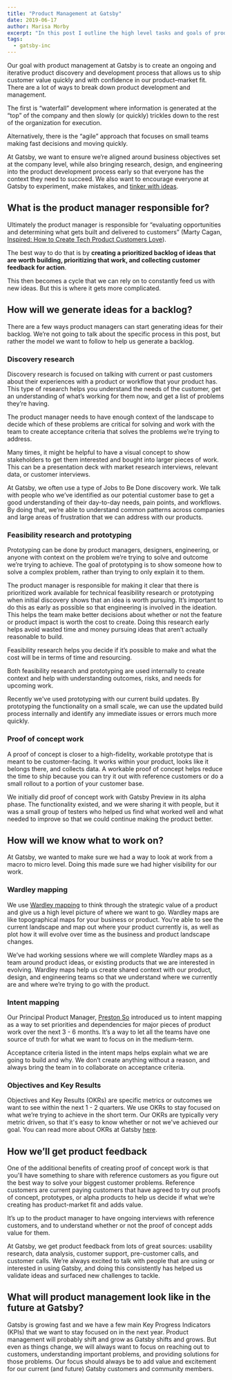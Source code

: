 ```yaml
---
title: "Product Management at Gatsby"
date: 2019-06-17
author: Marisa Morby
excerpt: "In this post I outline the high level tasks and goals of product managers at Gatsby"
tags:
  - gatsby-inc
---
```


Our goal with product management at Gatsby is to create an ongoing and iterative product discovery and development process that allows us to ship customer value quickly and with confidence in our product–market fit. There are a lot of ways to break down product development and management.

The first is “waterfall” development where information is generated at the “top” of the company and then slowly (or quickly) trickles down to the rest of the organization for execution.

Alternatively, there is the “agile” approach that focuses on small teams making fast decisions and moving quickly.

At Gatsby, we want to ensure we’re aligned around business objectives set at the company level, while also bringing research, design, and engineering into the product development process early so that everyone has the context they need to succeed. We also want to encourage everyone at Gatsby to experiment, make mistakes, and [tinker with ideas](https://breakingsmart.com/en/season-1/tinkering-versus-goals).

## What is the product manager responsible for?

Ultimately the product manager is responsible for “evaluating opportunities and determining what gets built and delivered to customers” (Marty Cagan, [Inspired: How to Create Tech Product Customers Love](https://svpg.com/inspired-how-to-create-products-customers-love)).

The best way to do that is by **creating a prioritized backlog of ideas that are worth building, prioritizing that work, and collecting customer feedback for action**.

This then becomes a cycle that we can rely on to constantly feed us with new ideas. But this is where it gets more complicated.

## How will we generate ideas for a backlog?

There are a few ways product managers can start generating ideas for their backlog. We’re not going to talk about the specific process in this post, but rather the model we want to follow to help us generate a backlog.

### Discovery research

Discovery research is focused on talking with current or past customers about their experiences with a product or workflow that your product has. This type of research helps you understand the needs of the customer, get an understanding of what’s working for them now, and get a list of problems they’re having.

The product manager needs to have enough context of the landscape to decide which of these problems are critical for solving and work with the team to create acceptance criteria that solves the problems we’re trying to address.

Many times, it might be helpful to have a visual concept to show stakeholders to get them interested and bought into larger pieces of work. This can be a presentation deck with market research interviews, relevant data, or customer interviews.

At Gatsby, we often use a type of Jobs to Be Done discovery work. We talk with people who we’ve identified as our potential customer base to get a good understanding of their day-to-day needs, pain points, and workflows. By doing that, we’re able to understand common patterns across companies and large areas of frustration that we can address with our products.

### Feasibility research and prototyping

Prototyping can be done by product managers, designers, engineering, or anyone with context on the problem we’re trying to solve and outcome we’re trying to achieve. The goal of prototyping is to show someone how to solve a complex problem, rather than trying to only explain it to them.

The product manager is responsible for making it clear that there is prioritized work available for technical feasibility research or prototyping when initial discovery shows that an idea is worth pursuing. It’s important to do this as early as possible so that engineering is involved in the ideation. This helps the team make better decisions about whether or not the feature or product impact is worth the cost to create. Doing this research early helps avoid wasted time and money pursuing ideas that aren’t actually reasonable to build.

Feasibility research helps you decide if it’s possible to make and what the cost will be in terms of time and resourcing.

Both feasibility research and prototyping are used internally to create context and help with understanding outcomes, risks, and needs for upcoming work.

Recently we've used prototyping with our current build updates. By prototyping the functionality on a small scale, we can use the updated build process internally and identify any immediate issues or errors much more quickly.

### Proof of concept work

A proof of concept is closer to a high-fidelity, workable prototype that is meant to be customer-facing. It works within your product, looks like it belongs there, and collects data. A workable proof of concept helps reduce the time to ship because you can try it out with reference customers or do a small rollout to a portion of your customer base.

We initially did proof of concept work with Gatsby Preview in its alpha phase. The functionality existed, and we were sharing it with people, but it was a small group of testers who helped us find what worked well and what needed to improve so that we could continue making the product better.

## How will we know what to work on?

At Gatsby, we wanted to make sure we had a way to look at work from a macro to micro level. Doing this made sure we had higher visibility for our work.

### Wardley mapping

We use [Wardley mapping](https://www.cio.co.uk/it-strategy/introduction-wardley-value-chain-mapping-3604565) to think through the strategic value of a product and give us a high level picture of where we want to go. Wardley maps are like topographical maps for your business or product. You’re able to see the current landscape and map out where your product currently is, as well as plot how it will evolve over time as the business and product landscape changes.

We’ve had working sessions where we will complete Wardley maps as a team around product ideas, or existing products that we are interested in evolving. Wardley maps help us create shared context with our product, design, and engineering teams so that we understand where we currently are and where we’re trying to go with the product.

### Intent mapping

Our Principal Product Manager, [Preston So](https://twitter.com/prestonso) introduced us to intent mapping as a way to set priorities and dependencies for major pieces of product work over the next 3 - 6 months. It’s a way to let all the teams have one source of truth for what we want to focus on in the medium-term.

Acceptance criteria listed in the intent maps helps explain what we are going to build and why. We don’t create anything without a reason, and always bring the team in to collaborate on acceptance criteria.

### Objectives and Key Results

Objectives and Key Results (OKRs) are specific metrics or outcomes we want to see within the next 1 - 2 quarters. We use OKRs to stay focused on what we’re trying to achieve in the short term. Our OKRs are typically very metric driven, so that it's easy to know whether or not we've achieved our goal. You can read more about OKRs at Gatsby [here](https://gatsbyjs.org/blog/2019-04-03-how-we-think-about-product-at-gatsby).

## How we’ll get product feedback

One of the additional benefits of creating proof of concept work is that you'll have something to share with reference customers as you figure out the best way to solve your biggest customer problems. Reference customers are current paying customers that have agreed to try out proofs of concept, prototypes, or alpha products to help us decide if what we’re creating has product-market fit and adds value.

It’s up to the product manager to have ongoing interviews with reference customers, and to understand whether or not the proof of concept adds value for them.

At Gatsby, we get product feedback from lots of great sources: usability research, data analysis, customer support, pre-customer calls, and customer calls. We’re always excited to talk with people that are using or interested in using Gatsby, and doing this consistently has helped us validate ideas and surfaced new challenges to tackle.

## What will product management look like in the future at Gatsby?

Gatsby is growing fast and we have a few main Key Progress Indicators (KPIs) that we want to stay focused on in the next year. Product management will probably shift and grow as Gatsby shifts and grows. But even as things change, we will always want to focus on reaching out to customers, understanding important problems, and providing solutions for those problems. Our focus should always be to add value and excitement for our current (and future) Gatsby customers and community members.
